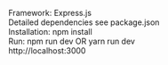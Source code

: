 Framework: Express.js  
Detailed dependencies see package.json  
Installation: npm install  
Run: npm run dev OR yarn run dev  
http://localhost:3000  